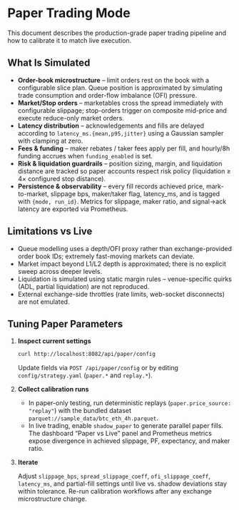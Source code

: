 # Paper Trading Mode

This document describes the production-grade paper trading pipeline and how to calibrate it to match live execution.

## What Is Simulated

- **Order-book microstructure** – limit orders rest on the book with a configurable slice plan. Queue position is approximated by simulating trade consumption and order-flow imbalance (OFI) pressure.
- **Market/Stop orders** – marketables cross the spread immediately with configurable slippage; stop-orders trigger on composite mid-price and execute reduce-only market orders.
- **Latency distribution** – acknowledgements and fills are delayed according to `latency_ms.{mean,p95,jitter}` using a Gaussian sampler with clamping at zero.
- **Fees & funding** – maker rebates / taker fees apply per fill, and hourly/8h funding accrues when `funding_enabled` is set.
- **Risk & liquidation guardrails** – position sizing, margin, and liquidation distance are tracked so paper accounts respect risk policy (liquidation ≥ 4× configured stop distance).
- **Persistence & observability** – every fill records achieved price, mark-to-market, slippage bps, maker/taker flag, latency_ms, and is tagged with `{mode, run_id}`. Metrics for slippage, maker ratio, and signal→ack latency are exported via Prometheus.

## Limitations vs Live

- Queue modelling uses a depth/OFI proxy rather than exchange-provided order book IDs; extremely fast-moving markets can deviate.
- Market impact beyond L1/L2 depth is approximated; there is no explicit sweep across deeper levels.
- Liquidation is simulated using static margin rules – venue-specific quirks (ADL, partial liquidation) are not reproduced.
- External exchange-side throttles (rate limits, web-socket disconnects) are not emulated.

## Tuning Paper Parameters

1. **Inspect current settings**

   ```bash
   curl http://localhost:8082/api/paper/config
   ```

   Update fields via `POST /api/paper/config` or by editing `config/strategy.yaml` (`paper.*` and `replay.*`).

2. **Collect calibration runs**

   - In paper-only testing, run deterministic replays (`paper.price_source: "replay"`) with the bundled dataset `parquet://sample_data/btc_eth_4h.parquet`.
   - In live trading, enable `shadow_paper` to generate parallel paper fills. The dashboard “Paper vs Live” panel and Prometheus metrics expose divergence in achieved slippage, PF, expectancy, and maker ratio.

3. **Iterate**

   Adjust `slippage_bps`, `spread_slippage_coeff`, `ofi_slippage_coeff`, `latency_ms`, and partial-fill settings until live vs. shadow deviations stay within tolerance. Re-run calibration workflows after any exchange microstructure change.
